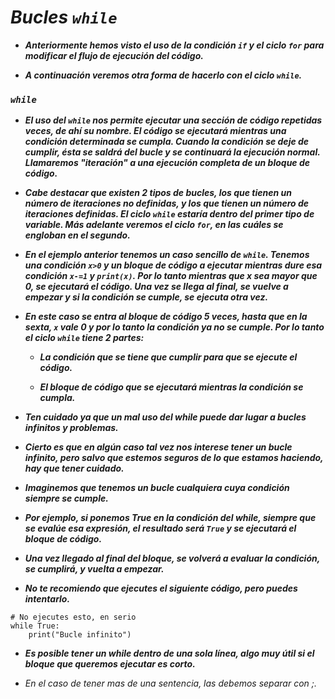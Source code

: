 # **_Bucles ```while```_**

- **_Anteriormente hemos visto el uso de la condición ```if``` y el ciclo ```for``` para modificar el flujo de ejecución del código._**
  
- **_A continuación veremos otra forma de hacerlo con el ciclo ```while```._**

### **_```while```_**

- **_El uso del ```while``` nos permite ejecutar una sección de código repetidas veces, de ahí su nombre. El código se ejecutará mientras una condición determinada se cumpla. Cuando la condición se deje de cumplir, ésta se saldrá del bucle y se continuará la ejecución normal. Llamaremos "iteración" a una ejecución completa de un bloque de código._**

- **_Cabe destacar que existen 2 tipos de bucles, los que tienen un número de iteraciones no definidas, y los que tienen un número de iteraciones definidas. El ciclo ```while``` estaría dentro del primer tipo de variable. Más adelante veremos el ciclo ```for```, en las cuáles se engloban en el segundo._**

- **_En el ejemplo anterior tenemos un caso sencillo de ```while```. Tenemos una condición ```x>0``` y un bloque de código a ejecutar mientras dure esa condición ```x-=1``` y ```print(x)```. Por lo tanto mientras que x sea mayor que 0, se ejecutará el código. Una vez se llega al final, se vuelve a empezar y si la condición se cumple, se ejecuta otra vez._**
  
- **_En este caso se entra al bloque de código 5 veces, hasta que en la sexta, ```x``` vale 0 y por lo tanto la condición ya no se cumple. Por lo tanto el ciclo ```while``` tiene 2 partes:_**

  - **_La condición que se tiene que cumplir para que se ejecute el código._**
  
  - **_El bloque de código que se ejecutará mientras la condición se cumpla._**

- **_Ten cuidado ya que un mal uso del while puede dar lugar a bucles infinitos y problemas._**
  
- **_Cierto es que en algún caso tal vez nos interese tener un bucle infinito, pero salvo que estemos seguros de lo que estamos haciendo, hay que tener cuidado._**
  
- **_Imaginemos que tenemos un bucle cualquiera cuya condición siempre se cumple._**
  
- **_Por ejemplo, si ponemos True en la condición del while, siempre que se evalúe esa expresión, el resultado será ```True``` y se ejecutará el bloque de código._**
  
- **_Una vez llegado al final del bloque, se volverá a evaluar la condición, se cumplirá, y vuelta a empezar._**
  
- **_No te recomiendo que ejecutes el siguiente código, pero puedes intentarlo._**

```
# No ejecutes esto, en serio
while True:
    print("Bucle infinito")
```

- **_Es posible tener un while dentro de una sola línea, algo muy útil si el bloque que queremos ejecutar es corto._**
  
- _En el caso de tener mas de una sentencia, las debemos separar con ;._
